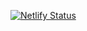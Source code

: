 [![Netlify Status](https://api.netlify.com/api/v1/badges/0e3a166e-e849-44c2-94ac-a0936842c32c/deploy-status)](https://app.netlify.com/sites/i-am-aditya-developer-portfolio/deploys)
